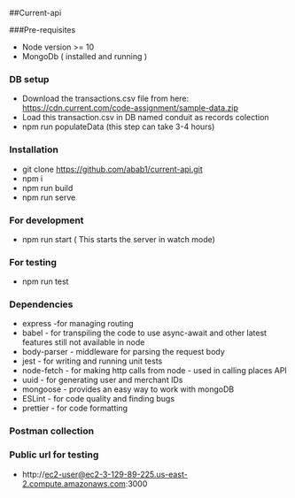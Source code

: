##Current-api

###Pre-requisites
- Node version >= 10
- MongoDb ( installed and running )

### DB setup
- Download the transactions.csv file from here: https://cdn.current.com/code-assignment/sample-data.zip
- Load this transaction.csv in DB named conduit as records colection
- npm run populateData (this step can take 3-4 hours)

### Installation
- git clone https://github.com/abab1/current-api.git
- npm i
- npm run build
- npm run serve

### For development
- npm run start ( This starts the server in watch mode)

### For testing
- npm run test

### Dependencies
- express -for managing routing
- babel - for transpiling the code to use async-await and other latest features still not available in node
- body-parser - middleware for parsing the request body
- jest - for writing and running unit tests
- node-fetch - for making http calls from node - used in calling places API
- uuid - for generating user and merchant IDs
- mongoose - provides an easy way to work with mongoDB
- ESLint - for code quality and finding bugs
- prettier - for code formatting

### Postman collection

### Public url for testing
- http://ec2-user@ec2-3-129-89-225.us-east-2.compute.amazonaws.com:3000

   